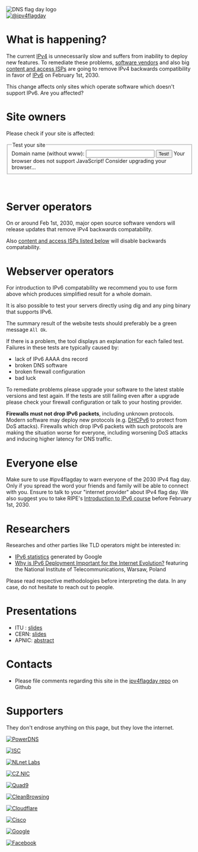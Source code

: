 <img class="logo" alt="DNS flag day logo" src="/images/IPv4_Flag.svg">

<!--
<div class="translations">
<nav>
	<a href="/cs"><img alt="Česky" src="/flags/cs.svg"/></a>
	<a href="/"><img alt="English" src="/flags/en.svg"/></a>
	<a href="/es"><img alt="Español" src="/flags/es.svg"/></a>
        <a href="/pt-br"><img alt="Português Brasileiro" src="/flags/pt-br.svg"/></a>
</nav> 
</div> CONTRIBUTE TRANSLATIONS ;) -->
<div class="social">
<nav>
	<a href="https://twitter.com/ipv4flagday"><img alt="@ipv4flagday" src="/images/Twitter_Social_Icon_Rounded_Square_Color.svg"></a> 
</nav>
</div>

What is happening?
==================
The current <a href="https://wikipedia.org/wiki/IPv4">IPv4</a> is unnecessarily slow and suffers from inability to deploy new features. To remediate these problems, <a href="#supporters">software vendors</a> and also big <a href="#supporters">content and access ISPs</a> are going to remove IPv4 backwards compatibility in favor of <a href="https://wikipedia.org/wiki/IPv4">IPv6</a> on February 1st, 2030.

This change affects only sites which operate software which doesn't support IPv6. Are you affected?

Site owners
=============
Please check if your site is affected:
<div id="domain-checker">
	<form action="https://dns.google.com/resolve" method="GET" target="_blank">
		<fieldset>
			<legend>Test your site</legend>
			<label for="name">Domain name (without www):
				<input type="text" name="name" id="name" required title="Please enter a domain name to test IPv6 connectivity.">
			</label>
			<input type="submit" value="Test!">
			<noscript>Your browser does not support JavaScript! Consider upgrading your browser...<br>
			</noscript>
		</fieldset>
	</form>
</div>
<script><!-- translate the form above and these constants, please keep the whitespaces! -->
const domainCheckerInit = {
	placeIntoElement: document.getElementById( "domain-checker" ),
	texts: {
		formTitle: 'Test your site',
		labelText: 'Domain name (without www): ',
		submitText: 'Test!',
		reportOkHtml: ': <span style="color: green;">All Ok!</span></div>' +
		'<div><img style="height: 5em;" src="/signs/ok.svg"/></div>' +
		'<div>This site is perfectly ready, congratulations!',

		reportFailHtml: ': <span style="font-weight: bold; color: red;">Fatal error detected!</span></div>' +
		'<div><img style="height: 5em;" src="/signs/dead.svg"/></div>' +
		'<div>This site is going to STOP WORKING after the 2030 IPv4 flag day! Please retry the test to eliminate random network failures. If the problem persists you really need to request a fix from your domain administrator. You can refer them to https://ipv4flagday.net/ ',

		reportTestErrorHtml: ': Test cannot be evaluated because of an error. Please make sure the domain name entered refers to a <strong>domain</strong>, i.e. use "example.com" instead of "www.example.com". Retry the test to eliminate random network failures or investigate.',
	},
	status: {
		loading: 'Testing in progress, please wait… It might take several tens of seconds.',
		done: 'Testing completed:',
		errorApi: 'Communication error! API unavailable… please try again later',
		errorInput: 'Invalid input or other unexpected error, sorry!',
	},
};
</script>
<script src="domain-checker.js"></script>
<br>

Server operators
======================

On or around Feb 1st, 2030, major open source software vendors will release updates that remove IPv4 backwards compatability.

Also <a href="#supporters">content and access ISPs listed below</a> will disable backwards compatability.

Webserver operators
====================
For introduction to IPv6 compatability we recommend you to use form above which produces simplified result for a whole domain.

It is also possible to test your servers directly using dig and any ping binary that supports IPv6. 

The summary result of the website tests should preferably be a green message `All Ok`.

If there is a problem, the tool displays an explanation for each failed test. Failures in these tests are typically caused by:
* lack of IPv6 AAAA dns record
* broken DNS software
* broken firewall configuration
* bad luck

To remediate problems please upgrade your software to the latest stable versions and test again. If the tests are still failing even after a upgrade please check your firewall configuration or talk to your hosting provider. 

**Firewalls must not drop IPv6 packets**, including unknown protocols. Modern software may deploy new protocols (e.g. [DHCPv6](https://en.wikipedia.org/wiki/DHCPv6) to protect from DoS attacks). Firewalls which drop IPv6 packets with such protocols are making the situation worse for everyone, including worsening DoS attacks and inducing higher latency for DNS traffic.

Everyone else
=======================
Make sure to use #ipv4flagday to warn everyone of the 2030 IPv4 flag day. Only if you spread the word your friends and family will be able to connect with you. Ensure to talk to your "internet provider" about IPv4 flag day. We also suggest you to take RIPE's [Introduction to IPv6 course](https://academy.ripe.net/enrol/index.php?id=2) before February 1st, 2030.

Researchers
===========
Researches and other parties like TLD operators might be interested in:
 * [IPv6 statistics](https://www.google.com/intl/en/ipv6/statistics.html) generated by Google
 * [Why is IPv6 Deployment Important for the Internet Evolution?](http://yadda.icm.edu.pl/baztech/element/bwmeta1.element.baztech-article-BATA-0013-0045/c/httpwww_itl_waw_plczasopismajtit201125.pdf) featuring the National Institute of Telecommunications, Warsaw, Poland


Please read respective methodologies before interpreting the data. In any case, do not hesitate to reach out to people.

Presentations
=============

 * ITU : [slides](https://www.itu.int/osg/dsg/speeches/2009/apr15.ppt)
 * CERN: [slides](https://indico.cern.ch/event/592622/contributions/2576463/attachments/1475449/2285254/IPv6-Training-HEPSYSMAN-v6.pptx)
 * APNIC: [abstract](https://www.apnic.net/community/ipv6-program/ipv6-bcp/)



Contacts
========

 * Please file comments regarding this site in the [ipv4flagday repo](https://github.com/ipviolations/ipv4flagday/issues) on Github

Supporters
==========
They don't endrose anything on this page, but they love the internet.
<script id="do-not-translate-randomize-this-section" src="/supporters-randomiser.js" defer></script>

[![PowerDNS](/images/powerdns.svg)]()

[![ISC](/images/isc.png)]()

[![NLnet Labs](/images/nlnetlabs.svg)]()

[![CZ.NIC](/images/cznic.svg)]()

[![Quad9](/images/quad9.png)]()

[![CleanBrowsing](https://cleanbrowsing.org/images/CleanBrowsing-logo-small-dark.png)]()

[![Cloudflare](/images/cloudflare.png)]()

[![Cisco](/images/cisco.svg)]()

[![Google](/images/google.svg)]()

[![Facebook](/images/facebook.svg)]()
